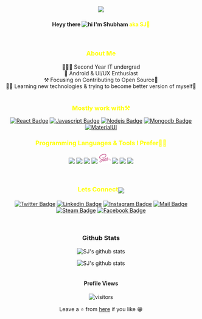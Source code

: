 <div align="center"><img src="https://res.cloudinary.com/sjdev/image/upload/v1618734904/Git-Readme/banner_she4lc.gif" ></div>

<h4 align="center">Heyy there <img src="https://user-images.githubusercontent.com/1303154/88677602-1635ba80-d120-11ea-84d8-d263ba5fc3c0.gif" width="28px" alt="hi"> I'm Shubham <span style="color:yellow;">aka SJ🤩</span> </h4>  
<br/>
<h3 align="center" style="color:yellow;" >About Me</h3>  
 <div align="center">
 👨🏻‍🎓 Second Year IT undergrad
<br>🤖 Android & UI/UX Enthusiast
<br>⚒️ Focusing on Contributing to Open Source💜
<br>👨‍💻 Learning new technologies & trying to become better version of myself💪
 </div>

<br/>

<h3 align="center" style="color:yellow;margin-bottom: 15px;" >Mostly work with⚒️</h3> 
<div align="center">

[![React Badge](https://img.shields.io/badge/-React-61DBFB?style=for-the-badge&labelColor=black&logo=react&logoColor=61DBFB)](#)  [![Javascript Badge](https://img.shields.io/badge/-Javascript-F0DB4F?style=for-the-badge&labelColor=black&logo=javascript&logoColor=F0DB4F)](#)  [![Nodejs Badge](https://img.shields.io/badge/-Nodejs-3C873A?style=for-the-badge&labelColor=black&logo=node.js&logoColor=3C873A)](#) [![Mongodb Badge](https://img.shields.io/badge/-Mongodb-fff?style=for-the-badge&labelColor=black&logo=mongodb&logoColor=3C873A)](#)
[![MaterialUI](https://img.shields.io/badge/Material--UI-0081CB?style=for-the-badge&logo=material-ui&logoColor=white)](#)

</div>

<h3 align="center" style="color:yellow;margin-bottom: 15px;"  >Programming Languages & Tools I Prefer👨‍💻 </h3>  
<p align="center">
<img src="https://img.shields.io/badge/C%2B%2B-00599C?style=for-the-badge&logo=c%2B%2B&logoColor=white">
<img src="https://img.shields.io/badge/PYTHON-yellow?style=for-the-badge&logo=python&logoColor=black">
<img src="https://img.shields.io/badge/HTML5-E34F26?style=for-the-badge&logo=html5&logoColor=white">
<img src="https://img.shields.io/badge/CSS-239120?&style=for-the-badge&logo=css3&logoColor=white">
<img width="30px" src="https://raw.githubusercontent.com/github/explore/80688e429a7d4ef2fca1e82350fe8e3517d3494d/topics/sass/sass.png" />
<img src="https://img.shields.io/badge/Bootstrap-563D7C?style=for-the-badge&logo=bootstrap&logoColor=white">
<img src="https://img.shields.io/badge/Heroku-430098?style=for-the-badge&logo=heroku&logoColor=white"> 
<img src="https://img.shields.io/badge/Netlify-black?style=for-the-badge&logo=netlify&logoColor=white"> 
</p>

<br />

<h3 align="center" style="color:yellow;margin-bottom: 20px;" >Lets Connect<img src="https://raw.githubusercontent.com/ShahriarShafin/ShahriarShafin/main/Assets/handshake.gif" height="32px" style="margin-bottom: -5px;"  > </h3>  
<div align="center" >

[![Twitter Badge](https://img.shields.io/badge/-Twitter-1ca0f1?style=flat&labelColor=white&logo=twitter&logoColor=1ca0f1&link=https://twitter.com/ShubhamSj077)](https://twitter.com/ShubhamSj077)
[![Linkedin Badge](https://img.shields.io/badge/-Linkedin-0e76a8?style=flat&labelColor=white&logo=linkedin&logoColor=0e76a8)](https://www.linkedin.com/in/shubham-jadhav-77a588192/)
[![Instagram Badge](https://img.shields.io/badge/-Instagram-e84393?style=flat&labelColor=white&logo=instagram&logoColor=e84393)](https://www.instagram.com/_shubham_sj/)
[![Mail Badge](https://img.shields.io/badge/-Gmail-c0392b?style=flat&labelColor=white&logo=gmail&logoColor=c0392b)](mailto:shubhamsj077@gmail.com)
[![Steam Badge](https://img.shields.io/badge/-Steam-152C59?style=flat&labelColor=white&logo=steam&logoColor=0275AA)](https://steamcommunity.com/id/CrazySJ/)
[![Facebook Badge](https://img.shields.io/badge/-Facebook-blue?style=flat&labelColor=white&logo=facebook&logoColor=blue)](https://www.facebook.com/profile.php?id=100008148766679)

</p>
<br/>

<div align="center">

### Github Stats

![SJ's github stats](https://github-readme-stats.vercel.app/api?username=ShubhamSj07&custom_title=SJ%27s%20GitHub%20Stats%20&count_private=true&theme=onedark )

![SJ's github stats](https://github-readme-streak-stats.herokuapp.com/?user=ShubhamSj07&theme=dracula)
<br/>
<br/>

#### Profile Views
![visitors](https://gpvc.arturio.dev/ShubhamSj07)

Leave a ⭐ from [here](https://github.com/ShubhamSj07/ShubhamSj07) if you like 😁

</p>
